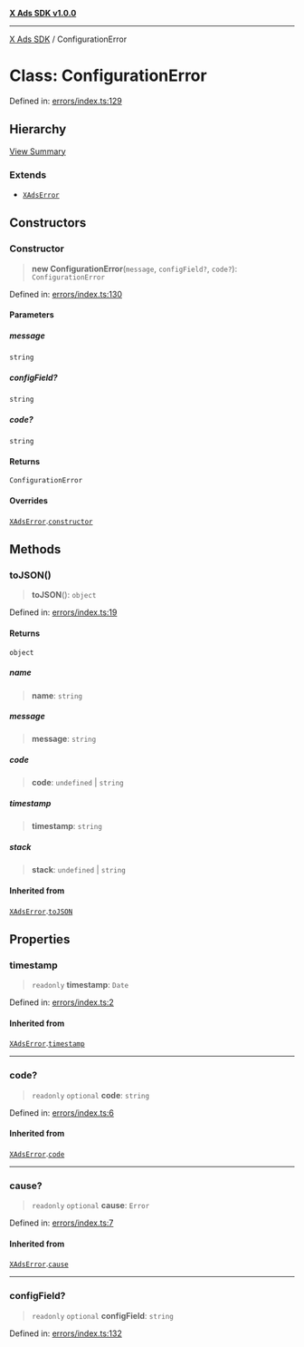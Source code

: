 [**X Ads SDK v1.0.0**](../README.md)

***

[X Ads SDK](../globals.md) / ConfigurationError

# Class: ConfigurationError

Defined in: [errors/index.ts:129](https://github.com/kage1020/x-ads-sdk/blob/main/src/errors/index.ts#L129)

## Hierarchy

[View Summary](../hierarchy.md)

### Extends

- [`XAdsError`](XAdsError.md)

## Constructors

### Constructor

> **new ConfigurationError**(`message`, `configField?`, `code?`): `ConfigurationError`

Defined in: [errors/index.ts:130](https://github.com/kage1020/x-ads-sdk/blob/main/src/errors/index.ts#L130)

#### Parameters

##### message

`string`

##### configField?

`string`

##### code?

`string`

#### Returns

`ConfigurationError`

#### Overrides

[`XAdsError`](XAdsError.md).[`constructor`](XAdsError.md#constructor)

## Methods

### toJSON()

> **toJSON**(): `object`

Defined in: [errors/index.ts:19](https://github.com/kage1020/x-ads-sdk/blob/main/src/errors/index.ts#L19)

#### Returns

`object`

##### name

> **name**: `string`

##### message

> **message**: `string`

##### code

> **code**: `undefined` \| `string`

##### timestamp

> **timestamp**: `string`

##### stack

> **stack**: `undefined` \| `string`

#### Inherited from

[`XAdsError`](XAdsError.md).[`toJSON`](XAdsError.md#tojson)

## Properties

### timestamp

> `readonly` **timestamp**: `Date`

Defined in: [errors/index.ts:2](https://github.com/kage1020/x-ads-sdk/blob/main/src/errors/index.ts#L2)

#### Inherited from

[`XAdsError`](XAdsError.md).[`timestamp`](XAdsError.md#timestamp)

***

### code?

> `readonly` `optional` **code**: `string`

Defined in: [errors/index.ts:6](https://github.com/kage1020/x-ads-sdk/blob/main/src/errors/index.ts#L6)

#### Inherited from

[`XAdsError`](XAdsError.md).[`code`](XAdsError.md#code)

***

### cause?

> `readonly` `optional` **cause**: `Error`

Defined in: [errors/index.ts:7](https://github.com/kage1020/x-ads-sdk/blob/main/src/errors/index.ts#L7)

#### Inherited from

[`XAdsError`](XAdsError.md).[`cause`](XAdsError.md#cause)

***

### configField?

> `readonly` `optional` **configField**: `string`

Defined in: [errors/index.ts:132](https://github.com/kage1020/x-ads-sdk/blob/main/src/errors/index.ts#L132)
